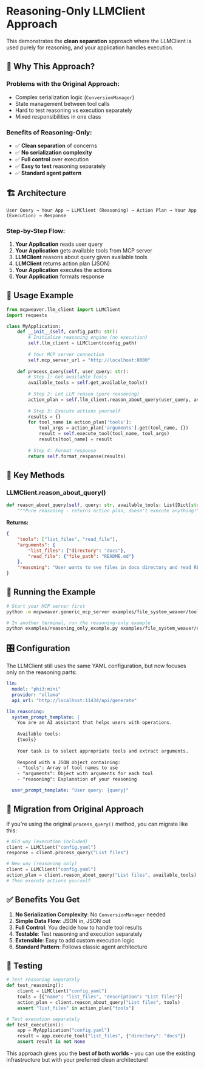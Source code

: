 # Reasoning-Only LLMClient Approach

This demonstrates the **clean separation** approach where the LLMClient is used purely for reasoning, and your application handles execution.

## 🎯 **Why This Approach?**

### **Problems with the Original Approach:**
- Complex serialization logic (`ConversionManager`)
- State management between tool calls
- Hard to test reasoning vs execution separately
- Mixed responsibilities in one class

### **Benefits of Reasoning-Only:**
- ✅ **Clean separation** of concerns
- ✅ **No serialization complexity**
- ✅ **Full control** over execution
- ✅ **Easy to test** reasoning separately
- ✅ **Standard agent pattern**

## 🏗️ **Architecture**

```
User Query → Your App → LLMClient (Reasoning) → Action Plan → Your App (Execution) → Response
```

### **Step-by-Step Flow:**

1. **Your Application** reads user query
2. **Your Application** gets available tools from MCP server
3. **LLMClient** reasons about query given available tools
4. **LLMClient** returns action plan (JSON)
5. **Your Application** executes the actions
6. **Your Application** formats response

## 📝 **Usage Example**

```python
from mcpweaver.llm_client import LLMClient
import requests

class MyApplication:
    def __init__(self, config_path: str):
        # Initialize reasoning engine (no execution)
        self.llm_client = LLMClient(config_path)
        
        # Your MCP server connection
        self.mcp_server_url = "http://localhost:8080"
    
    def process_query(self, user_query: str):
        # Step 1: Get available tools
        available_tools = self.get_available_tools()
        
        # Step 2: Let LLM reason (pure reasoning)
        action_plan = self.llm_client.reason_about_query(user_query, available_tools)
        
        # Step 3: Execute actions yourself
        results = {}
        for tool_name in action_plan['tools']:
            tool_args = action_plan['arguments'].get(tool_name, {})
            result = self.execute_tool(tool_name, tool_args)
            results[tool_name] = result
        
        # Step 4: Format response
        return self.format_response(results)
```

## 🔧 **Key Methods**

### **LLMClient.reason_about_query()**
```python
def reason_about_query(self, query: str, available_tools: List[Dict[str, Any]]) -> Dict[str, Any]:
    """Pure reasoning - returns action plan, doesn't execute anything!"""
```

**Returns:**
```json
{
    "tools": ["list_files", "read_file"],
    "arguments": {
        "list_files": {"directory": "docs"},
        "read_file": {"file_path": "README.md"}
    },
    "reasoning": "User wants to see files in docs directory and read README"
}
```

## 🚀 **Running the Example**

```bash
# Start your MCP server first
python -m mcpweaver.generic_mcp_server examples/file_system_weaver/tools_config.yaml

# In another terminal, run the reasoning-only example
python examples/reasoning_only_example.py examples/file_system_weaver/client_config.yaml "List files in docs"
```

## 🎛️ **Configuration**

The LLMClient still uses the same YAML configuration, but now focuses only on the reasoning parts:

```yaml
llm:
  model: "phi3:mini"
  provider: "ollama"
  api_url: "http://localhost:11434/api/generate"

llm_reasoning:
  system_prompt_template: |
    You are an AI assistant that helps users with operations.
    
    Available tools:
    {tools}
    
    Your task is to select appropriate tools and extract arguments.
    
    Respond with a JSON object containing:
    - "tools": Array of tool names to use
    - "arguments": Object with arguments for each tool
    - "reasoning": Explanation of your reasoning

  user_prompt_template: "User query: {query}"
```

## 🔄 **Migration from Original Approach**

If you're using the original `process_query()` method, you can migrate like this:

```python
# Old way (execution included)
client = LLMClient("config.yaml")
response = client.process_query("List files")

# New way (reasoning only)
client = LLMClient("config.yaml")
action_plan = client.reason_about_query("List files", available_tools)
# Then execute actions yourself
```

## ✅ **Benefits You Get**

1. **No Serialization Complexity**: No `ConversionManager` needed
2. **Simple Data Flow**: JSON in, JSON out
3. **Full Control**: You decide how to handle tool results
4. **Testable**: Test reasoning and execution separately
5. **Extensible**: Easy to add custom execution logic
6. **Standard Pattern**: Follows classic agent architecture

## 🧪 **Testing**

```python
# Test reasoning separately
def test_reasoning():
    client = LLMClient("config.yaml")
    tools = [{"name": "list_files", "description": "List files"}]
    action_plan = client.reason_about_query("List files", tools)
    assert "list_files" in action_plan["tools"]

# Test execution separately  
def test_execution():
    app = MyApplication("config.yaml")
    result = app.execute_tool("list_files", {"directory": "docs"})
    assert result is not None
```

This approach gives you the **best of both worlds** - you can use the existing infrastructure but with your preferred clean architecture! 